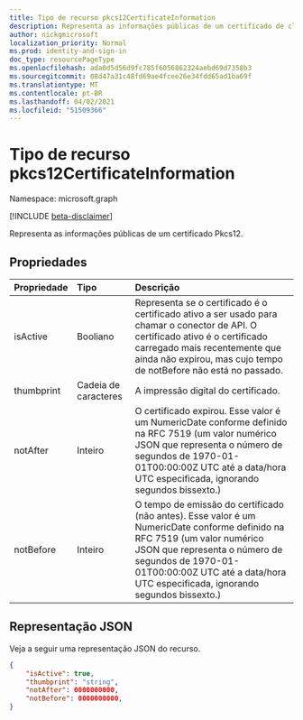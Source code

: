 ```yaml
---
title: Tipo de recurso pkcs12CertificateInformation
description: Representa as informações públicas de um certificado de cliente Pkcs12.
author: nickgmicrosoft
localization_priority: Normal
ms.prod: identity-and-sign-in
doc_type: resourcePageType
ms.openlocfilehash: ada0d5d56d9fc785f6056862324aebd69d7358b3
ms.sourcegitcommit: 08d47a31c48fd69ae4fcee26e34fdd65ad1ba69f
ms.translationtype: MT
ms.contentlocale: pt-BR
ms.lasthandoff: 04/02/2021
ms.locfileid: "51509366"
---
```

# <a name="pkcs12certificateinformation-resource-type"></a>Tipo de recurso pkcs12CertificateInformation

Namespace: microsoft.graph

[!INCLUDE [beta-disclaimer](../../includes/beta-disclaimer.md)]

Representa as informações públicas de um certificado Pkcs12.

## <a name="properties"></a>Propriedades

|Propriedade|Tipo|Descrição|
|:---|:---|:---|
|isActive|Booliano|  Representa se o certificado é o certificado ativo a ser usado para chamar o conector de API. O certificado ativo é o certificado carregado mais recentemente que ainda não expirou, mas cujo tempo de notBefore não está no passado.|
|thumbprint|Cadeia de caracteres| A impressão digital do certificado. |
|notAfter|Inteiro| O certificado expirou. Esse valor é um NumericDate conforme definido na RFC 7519 (um valor numérico JSON que representa o número de segundos de 1970-01-01T00:00:00Z UTC até a data/hora UTC especificada, ignorando segundos bissexto.)|
|notBefore|Inteiro| O tempo de emissão do certificado (não antes). Esse valor é um NumericDate conforme definido na RFC 7519 (um valor numérico JSON que representa o número de segundos de 1970-01-01T00:00:00Z UTC até a data/hora UTC especificada, ignorando segundos bissexto.)|

## <a name="json-representation"></a>Representação JSON

Veja a seguir uma representação JSON do recurso.
<!-- {
  "blockType": "resource",
  "@odata.type": "microsoft.graph.pkcs12CertificateInformation"
}
-->

``` json
{
    "isActive": true,
    "thumbprint": "string",
    "notAfter": 0000000000,
    "notBefore": 0000000000,
}
```
